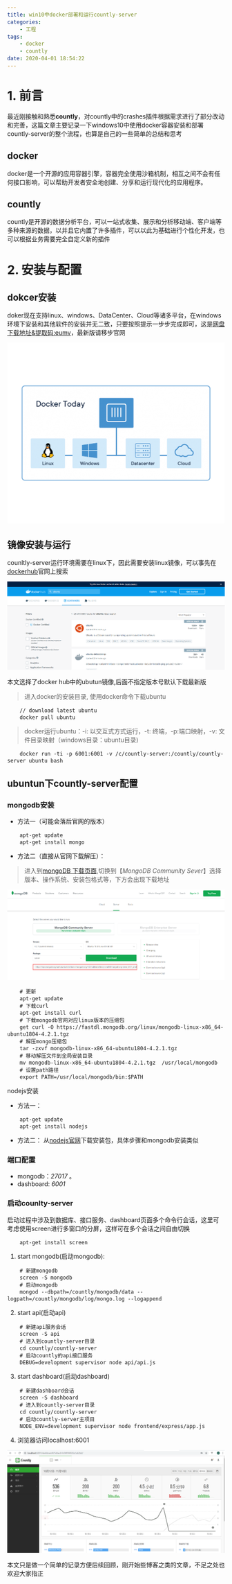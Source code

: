 ```yaml
---
title: win10中docker部署和运行countly-server
categories:
    - 工程
tags: 
    - docker
    - countly
date: 2020-04-01 18:54:22
---
```

# 1. 前言
最近刚接触和熟悉**countly**，对countly中的crashes插件根据需求进行了部分改动和完善，这篇文章主要记录一下windows10中使用docker容器安装和部署countly-server的整个流程，也算是自己的一些简单的总结和思考
## docker

docker是一个开源的应用容器引擎，容器完全使用沙箱机制，相互之间不会有任何接口影响，可以帮助开发者安全地创建、分享和运行现代化的应用程序。
## countly

countly是开源的数据分析平台，可以一站式收集、展示和分析移动端、客户端等多种来源的数据，以并且它内置了许多插件，可以以此为基础进行个性化开发，也可以根据业务需要完全自定义新的插件

# 2. 安装与配置
## dokcer安装
doker现在支持linux、windows、DataCenter、Cloud等诸多平台，在windows环境下安装和其他软件的安装并无二致，只要按照提示一步步完成即可，这是[网盘下载地址&提取码:eumv](https://pan.baidu.com/s/1nkEjaRqP04hHL-8d-nlWPA)，最新版请移步官网

![](./img/docker_today.png)

## 镜像安装与运行
counltly-server运行环境需要在linux下，因此需要安装linux镜像，可以事先在[dockerhub](https://hub.docker.com/search/?q=ubuntu&type=image)官网上搜索

![](./img/dockerhub.png)

本文选择了docker hub中的ubutun镜像,后面不指定版本号默认下载最新版
> 进入docker的安装目录, 使用docker命令下载ubuntu
```
    // download latest ubuntu
    docker pull ubuntu
```

> docker运行ubuntu：-i: 以交互式方式运行，-t: 终端，-p:端口映射，-v: 文件目录映射（windows目录：ubuntu目录)
```
    docker run -ti -p 6001:6001 -v /c/countly-server:/countly/countly-server ubuntu bash
```


## ubuntun下countly-server配置
### mongodb安装
* 方法一（可能会落后官网的版本）
```
    apt-get update
    apt-get install mongo
```

* 方法二（直接从官网下载解压）：
>进入到[mongoDB 下载页面](https://www.mongodb.com/download-center/community),切换到【*MongoDB Community Sever*】选择版本、操作系统、安装包格式等，下方会出现下载地址

![](./img/mongodb_download.png)

```
    # 更新
    apt-get update 
    # 下载curl
    apt-get install curl 
    # 下载mongodb官网对应linux版本的压缩包
    get curl -O https://fastdl.mongodb.org/linux/mongodb-linux-x86_64-ubuntu1804-4.2.1.tgz
    # 解压mongo压缩包
    tar -zxvf mongodb-linux-x86_64-ubuntu1804-4.2.1.tgz
    # 移动解压文件到全局安装目录
    mv mongodb-linux-x86_64-ubuntu1804-4.2.1.tgz  /usr/local/mongodb
    # 设置path路径
    export PATH=/usr/local/mongodb/bin:$PATH
```

nodejs安装
* 方法一：
```
    apt-get update
    apt-get install nodejs
```
* 方法二：
从[nodejs官网](https://nodejs.org/en/)下载安装包，具体步骤和mongodb安装类似

### 端口配置
* mongodb：*27017* 。
* dashboard: *6001*

### 启动counlty-server
启动过程中涉及到数据库、接口服务、dashboard页面多个命令行会话，这里可考虑使用screen进行多窗口的分屏，这样可在多个会话之间自由切换
```
    apt-get install screen
```
1. start mongodb(启动mongodb):
```
    # 新建mongodb
    screen -S mongodb
    # 启动mongodb
    mongod --dbpath=/countly/mongodb/data --logpath=/countly/mongodb/log/mongo.log --logappend
```
2. start api(启动api)
``` 
    # 新建api服务会话
    screen -S api
    # 进入到countly-server目录
    cd countly/countly-server
    # 启动countly的api接口服务
    DEBUG=development supervisor node api/api.js
```
3. start dashboard(启动dashboard)
```
    # 新建dashboard会话
    screen -S dashboard
    # 进入到countly-server目录
    cd countly/countly-server
    # 启动countly-server主项目
    NODE_ENV=development supervisor node frontend/express/app.js
```
4. 浏览器访问localhost:6001

![](./img/countly_dashboard.png)


本文只是做一个简单的记录方便后续回顾，刚开始些博客之类的文章，不足之处也欢迎大家指正
